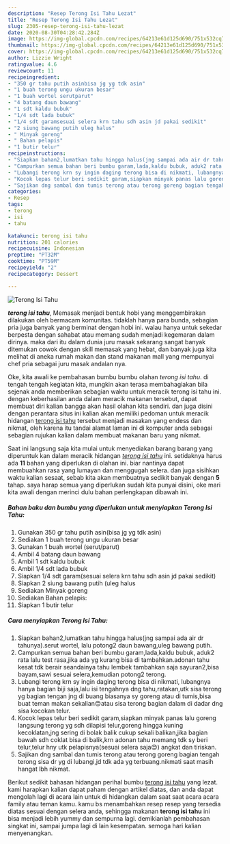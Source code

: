 ```yaml
---
description: "Resep Terong Isi Tahu Lezat"
title: "Resep Terong Isi Tahu Lezat"
slug: 2305-resep-terong-isi-tahu-lezat
date: 2020-08-30T04:28:42.284Z
image: https://img-global.cpcdn.com/recipes/64213e61d125d690/751x532cq70/terong-isi-tahu-foto-resep-utama.jpg
thumbnail: https://img-global.cpcdn.com/recipes/64213e61d125d690/751x532cq70/terong-isi-tahu-foto-resep-utama.jpg
cover: https://img-global.cpcdn.com/recipes/64213e61d125d690/751x532cq70/terong-isi-tahu-foto-resep-utama.jpg
author: Lizzie Wright
ratingvalue: 4.6
reviewcount: 11
recipeingredient:
- "350 gr tahu putih asinbisa jg yg tdk asin"
- "1 buah terong ungu ukuran besar"
- "1 buah wortel serutparut"
- "4 batang daun bawang"
- "1 sdt kaldu bubuk"
- "1/4 sdt lada bubuk"
- "1/4 sdt garamsesuai selera krn tahu sdh asin jd pakai sedikit"
- "2 siung bawang putih uleg halus"
- " Minyak goreng"
- " Bahan pelapis"
- "1 butir telur"
recipeinstructions:
- "Siapkan bahan2,lumatkan tahu hingga halus(jng sampai ada air dr tahunya).serut wortel, lalu potong2 daun bawang,uleg bawang putih."
- "Campurkan semua bahan beri bumbu garam,lada,kaldu bubuk, aduk2 rata lalu test rasa,jika ada yg kurang bisa di tambahkan.adonan tahu kesat tdk berair seandainya tahu lembek tambahkan saja sayuran2,bisa bayam,sawi sesuai selera,kemudian potong2 terong."
- "Lubangi terong krn sy ingin daging terong bisa di nikmati, lubangnya hanya bagian biji saja,lalu isi tengahnya dng tahu,ratakan,utk sisa terong yg bagian tengan jng di buang biasanya sy goreng atau di tumis,bisa buat teman makan sekalian😊atau sisa terong bagian dalam di dadar dng sisa kocokan telur."
- "Kocok lepas telur beri sedikit garam,siapkan minyak panas lalu goreng langsung terong yg sdh dilapisi telur,goreng hingga kuning kecoklatan,jng sering di bolak balik cukup sekali balikan,jika bagian bawah sdh coklat bisa di balik,krn adonan tahu memang tdk sy beri telur,telur hny utk pelapisnya(sesuai selera saja😊) angkat dan tiriskan."
- "Sajikan dng sambal dan tumis terong atau terong goreng bagian tengah terong sisa dr yg di lubangi,jd tdk ada yg terbuang.nikmati saat masih hangat lbh nikmat."
categories:
- Resep
tags:
- terong
- isi
- tahu

katakunci: terong isi tahu 
nutrition: 201 calories
recipecuisine: Indonesian
preptime: "PT32M"
cooktime: "PT59M"
recipeyield: "2"
recipecategory: Dessert

---
```



![Terong Isi Tahu](https://img-global.cpcdn.com/recipes/64213e61d125d690/751x532cq70/terong-isi-tahu-foto-resep-utama.jpg)

<b><i>terong isi tahu</i></b>, Memasak menjadi bentuk hobi yang menggembirakan dilakukan oleh bermacam komunitas. tidaklah hanya para bunda, sebagian pria juga banyak yang berminat dengan hobi ini. walau hanya untuk sekedar berpesta dengan sahabat atau memang sudah menjadi kegemaran dalam dirinya. maka dari itu dalam dunia juru masak sekarang sangat banyak ditemukan cowok dengan skill memasak yang hebat, dan banyak juga kita melihat di aneka rumah makan dan stand makanan mall yang mempunyai chef pria sebagai juru masak andalan nya.

Oke, kita awali ke pembahasan bumbu bumbu olahan <i>terong isi tahu</i>. di tengah tengah kegiatan kita, mungkin akan terasa membahagiakan bila sejenak anda memberikan sebagian waktu untuk meracik terong isi tahu ini. dengan keberhasilan anda dalam meracik makanan tersebut, dapat membuat diri kalian bangga akan hasil olahan kita sendiri. dan juga disini dengan perantara situs ini kalian akan memiliki pedoman untuk meracik hidangan <u>terong isi tahu</u> tersebut menjadi masakan yang endess dan nikmat, oleh karena itu tandai alamat laman ini di komputer anda sebagai sebagian rujukan kalian dalam membuat makanan baru yang nikmat.




Saat ini langsung saja kita mulai untuk menyediakan barang barang yang diperuntuk kan dalam meracik hidangan <u><i>terong isi tahu</i></u> ini. setidaknya harus ada <b>11</b> bahan yang diperlukan di olahan ini. biar nantinya dapat membuahkan rasa yang lumayan dan menggugah selera. dan juga sisihkan waktu kalian sesaat, sebab kita akan membuatnya sedikit banyak dengan <b>5</b> tahap. saya harap semua yang diperlukan sudah kita punyai disini, oke mari kita awali dengan merinci dulu bahan perlengkapan dibawah ini.

<!--inarticleads1-->

##### Bahan baku dan bumbu yang diperlukan untuk menyiapkan Terong Isi Tahu:

1. Gunakan 350 gr tahu putih asin(bisa jg yg tdk asin)
1. Sediakan 1 buah terong ungu ukuran besar
1. Gunakan 1 buah wortel (serut/parut)
1. Ambil 4 batang daun bawang
1. Ambil 1 sdt kaldu bubuk
1. Ambil 1/4 sdt lada bubuk
1. Siapkan 1/4 sdt garam(sesuai selera krn tahu sdh asin jd pakai sedikit)
1. Siapkan 2 siung bawang putih (uleg halus
1. Sediakan  Minyak goreng
1. Sediakan  Bahan pelapis:
1. Siapkan 1 butir telur




<!--inarticleads2-->

##### Cara menyiapkan Terong Isi Tahu:

1. Siapkan bahan2,lumatkan tahu hingga halus(jng sampai ada air dr tahunya).serut wortel, lalu potong2 daun bawang,uleg bawang putih.
1. Campurkan semua bahan beri bumbu garam,lada,kaldu bubuk, aduk2 rata lalu test rasa,jika ada yg kurang bisa di tambahkan.adonan tahu kesat tdk berair seandainya tahu lembek tambahkan saja sayuran2,bisa bayam,sawi sesuai selera,kemudian potong2 terong.
1. Lubangi terong krn sy ingin daging terong bisa di nikmati, lubangnya hanya bagian biji saja,lalu isi tengahnya dng tahu,ratakan,utk sisa terong yg bagian tengan jng di buang biasanya sy goreng atau di tumis,bisa buat teman makan sekalian😊atau sisa terong bagian dalam di dadar dng sisa kocokan telur.
1. Kocok lepas telur beri sedikit garam,siapkan minyak panas lalu goreng langsung terong yg sdh dilapisi telur,goreng hingga kuning kecoklatan,jng sering di bolak balik cukup sekali balikan,jika bagian bawah sdh coklat bisa di balik,krn adonan tahu memang tdk sy beri telur,telur hny utk pelapisnya(sesuai selera saja😊) angkat dan tiriskan.
1. Sajikan dng sambal dan tumis terong atau terong goreng bagian tengah terong sisa dr yg di lubangi,jd tdk ada yg terbuang.nikmati saat masih hangat lbh nikmat.




Berikut sedikit bahasan hidangan perihal bumbu <u>terong isi tahu</u> yang lezat. kami harapkan kalian dapat paham dengan artikel diatas, dan anda dapat mengolah lagi di acara lain untuk di hidangkan dalam saat saat acara acara family atau teman kamu. kamu bs menambahkan resep resep yang tersedia diatas sesuai dengan selera anda, sehingga makanan <b>terong isi tahu</b> ini bisa menjadi lebih yummy dan sempurna lagi. demikianlah pembahasan singkat ini, sampai jumpa lagi di lain kesempatan. semoga hari kalian menyenangkan.
